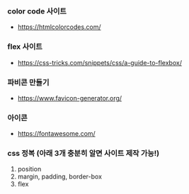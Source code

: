 ### color code 사이트

- https://htmlcolorcodes.com/

### flex 사이트

- https://css-tricks.com/snippets/css/a-guide-to-flexbox/

### 파비콘 만들기

- https://www.favicon-generator.org/

### 아이콘

- https://fontawesome.com/

### css 정복 (아래 3개 충분히 알면 사이트 제작 가능!)

1. position
2. margin, padding, border-box
3. flex
